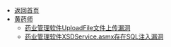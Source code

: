 - [返回首页](/)
- [黄药师](黄药师/)
  - [药业管理软件UploadFile文件上传漏洞](黄药师/药业管理软件UploadFile文件上传漏洞.md)
  - [药业管理软件XSDService.asmx存在SQL注入漏洞](黄药师/药业管理软件XSDService.asmx存在SQL注入漏洞.md)
